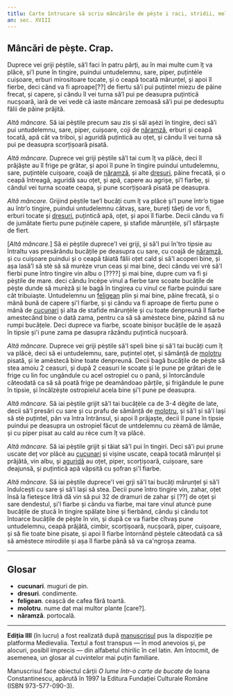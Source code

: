 ```yaml
---
titlu: Carte întrucare să scriu mâncările de pèște i raci, stridii, melci, legumi, erburi și alte mâncări de sec și de dulce dupre orânduiala lor.
an: sec. XVIII
---
```


## Mâncări de pèște. Crap.

Duprece vei griji pèștile, să’l faci în patru părți, au în mai multe cum îț va plăcè, și’l pune în tingire, puindui untudelemnu, sare, piper, puțintèle cuișoare, erburi mirositoare tocate, și o ceapă tocată mărunțel, și apoi îl fierbe, deci când va fi aproape[??] de fiertu să’i pui puțintel miezu de pâine frecat, și capere, și cându îl vei turna să’l pui pe deasupra puțintică nucșoară, iară de vei vedè că iaste mâncare zemoasă să’i pui pe dedesuptu fălii de pâine prăjită.

_Altă mâncare._ Să iai pèștile precum sau zis și săl așèzi în tingire, deci să’i pui untudelemnu, sare, piper, cuișoare, coji de [năramză](#def-naramza), erburi și ceapă tocată, apă cât va triboi, și aguridă puțintică au oțet, și cându îl vei turna să pui pe deasupra scorțișoară pisată.

_Altă mâncare._ Duprece vei griji pèștile să’l tai cum îț va plăcè, deci îl prăjăște au îl frige pe grătar, și apoi îl pune în tingire puindui untudelemnu, sare, puțintèle cuișoare, coajă de [năramză](#def-naramza), și alte [dresuri](#def-dresuri), pâine frecată, și o ceapă întreagă, aguridă sau oțet, și apă, capere au agrișe, și’l fiarbe, și cândul vei turna scoate ceapa, și pune scorțișoară pisată pe deasupra.

_Altă mâncare._ Grijind pèștile tae’l bucăți cum îț va plăcè și’l pune într’o tigae au într’o tingire, puindui untudelemnu câtvaș, sare, bureți tăeți de vor fi, erburi tocate și [dresuri](#def-dresuri), puțintică apă, oțet, și apoi îl fiarbe. Decii cându va fi de jumătate fiertu pune puținèle capere, și stafide mărunțèle, și’l sfârșaște de fiert.

[_Altă mâncare._] Să ei pèștile duprece'l vei griji, și să'l pui în'tro tipsie au întraltu vas presărându bucățile pe deasupra cu sare, cu coajă de [năramză](#def-naramza), și cu cuișoare puindui și o ceapă tăiată fălii oțet cald și să'l acoperi bine, și așa lasă'l să stè să să murèze vrun ceas și mai bine, deci cându vei vrè să'l fierbi pune întro tingire vin albu o [????] și mai bine, dupre cum va fi și pèștile de mare. deci cându încèpe vinul a fierbe tare scoate bucățile de pèște dunde să murèză și le bagă în tingirea cu vinul ce fiarbe puindui sare cât tribuiaște. Untudelemnu un [feligean](#def-feligean) plin și mai bine, pâine frecată, și o mână bună de capere și'l fiarbe, și și cându va fi aproape de fiertu pune o mână de [cucunari](#def-cucunari) și alta de stafide mărunțèle și cu toate denpreună îl fiarbe amestecând bine o dată zama, pentru ca să să amèstece bine, pâzind să nu rumpi bucățele. Deci duprece va fiarbe, scoate binișor bucățile de le așază în tipsie și'i pune zama pe dasupra răzându puțintică nucșoară.

_Altă mâncare._ Duprece vei griji pèștile să'l speli bine și să'l tai bucăți cum îț va plăcè, deci să ei untudelemnu, sare, puțintel oțet, și sămânță de [molotru](#def-molotru) pisată, și le amèstecă bine toate denpreună. Decii bagă bucățile de pèște să stea amoiu 2 ceasuri, și după 2 ceasuri le scoate și le pune pe grătari de le frige cu lin foc ungândule cu acel ostropiel cu o pană, și întorcândule câteodată ca să să poată frige pe deamândoao părțile, și frigândule le pune în tipsie, și încălzèște ostropielul acela bine și'l pune pe deasupra.

_Altă mâncare._ Să iai pèștile grijit să'l tai bucățèle ca de 3-4 dègite de late, decii  să'l presări cu sare și cu prafu de sămânță de [molotru](#def-molotru), și să'l și să'l lași să stè puțintel, pân va întra întrânsul, și apoi îl prăjaște, decii îl pune în tipsie puindui pe deasupra un ostropiel făcut de untdelemnu cu zèamă de lămâe, și cu piper pisat au cald au rèce cum îț va plăcè.

_Altă mâncare._ Să iai pèștile grijit și tăiat să'l pui în tingiri. Deci să'i pui prune uscate deț vor plăcè au [cucunari](#def-cucunari) și vișine uscate, ceapă tocată mărunțel și prăjâtă, vin albu, și [aguridă](#def-agurida) au oțet, piper, scorțișoară, cuișoare, sare deajunsă, și puțintică apă văpsită cu șofran și'l fiarbe. 

_Altă mâncare._ Să iai pèștile duprece'l vei grji să'l tai bucăți mărunțel și să'l îndulcești cu sare și să'l lași să stea. Decii pune întro tingire vin, zahar, oțet însă la fieteșce litră dă vin să pui 32 de dramuri de zahar și [??] de oțet și sare dendestul, și'l fiarbe și cându va fiarbe, mai tare vinul atuncè pune bucățile de ștucă în tingire spălate bine și fierbând, cându și cându tot întoarce bucățile de pèște în vin, și după ce va fiarbe cîtvaș pune untudelemnu, ceapă prăjâtă, cimbir, scorțișoară, nucșoară, piper, cuișoare, și să fie toate bine pisate, și apoi îl fiarbe întornând pèștele câteodată  ca să să amèstece mirodiile și așa îl fiarbe până să va ca'ngroșa zeama.

---

## Glosar

* <strong id='def-cucunari'>cucunari</strong>. muguri de pin.
* <strong id='def-dresuri'>dresuri</strong>. condimente.
* <strong id='def-feligean'>feligean</strong>. ceașcă de cafea fără toartă.
* <strong id='def-molotru'>molotru</strong>. nume dat mai multor plante [care?].
* <strong id='def-naramza'>năramză</strong>. portocală.

---

<strong id='despre'>Ediția llll</strong> (în lucru) a fost realizată după [manuscrisul](https://medievalia.com.ro/manuscrise/item/ms-rom-1120) pus la dispoziție pe platforma Medievalia. Textul a fost transpus — în mod anevoios și, pe alocuri, posibil imprecis — din alfabetul chirilic în cel latin. Am întocmit, de asemenea, un glosar al cuvintelor mai puțin familiare. 

Manuscrisul face obiectul cărții _O lume într-o carte de bucate_ de Ioana Constantinescu, apărută în 1997 la Editura Fundației Culturale Române (ISBN 973-577-090-3).